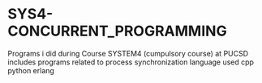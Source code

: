 # SYS4-CONCURRENT_PROGRAMMING
Programs i did during Course SYSTEM4 (cumpulsory course) at PUCSD includes programs related to process synchronization
language used 
cpp
python 
erlang
